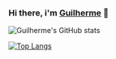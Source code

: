 ### Hi there, i'm [Guilherme](https://github.com/guisoares1) 👋
![Guilherme's GitHub stats](https://github-readme-stats.vercel.app/api?username=guisoares1&show_icons=false&theme=white) 

[![Top Langs](https://github-readme-stats.vercel.app/api/top-langs/?username=guisoares1&langs_count=5)](https://github.com/anuraghazra/github-readme-stats)
<!--
**guisoares1/guisoares1** is a ✨ _special_ ✨ repository because its `README.md` (this file) appears on your GitHub profile.

Here are some ideas to get you started:

- 🔭 I’m currently working on ...
- 🌱 I’m currently learning ...
- 👯 I’m looking to collaborate on ...
- 🤔 I’m looking for help with ...
- 💬 Ask me about ...
- 📫 How to reach me: ...
- 😄 Pronouns: ...
- ⚡ Fun fact: ...
-->
